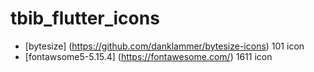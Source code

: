 # tbib_flutter_icons

* [bytesize] (https://github.com/danklammer/bytesize-icons) 101 icon 
* [fontawsome5-5.15.4]  (https://fontawesome.com/) 1611 icon
